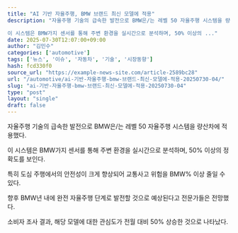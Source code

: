 ```yaml
---
title: "AI 기반 자율주행, BMW 브랜드 최신 모델에 적용"
description: "자율주행 기술의 급속한 발전으로 BMW은/는 레벨 50 자율주행 시스템을 량산차에 적용했다.

이 시스템은 BMW가지 센서를 통해 주변 환경을 실시간으로 분석하며, 50% 이상의 ..."
date: 2025-07-30T12:07:00+09:00
author: "김민수"
categories: ['automotive']
tags: ['뉴스', '이슈', '자동차', '기술', '시장동향']
hash: fcd330f0
source_url: "https://example-news-site.com/article-2589bc28"
url: "/automotive/ai-기반-자율주행-bmw-브랜드-최신-모델에-적용-20250730-04/"
slug: "ai-기반-자율주행-bmw-브랜드-최신-모델에-적용-20250730-04"
type: "post"
layout: "single"
draft: false
---
```


자율주행 기술의 급속한 발전으로 BMW은/는 레벨 50 자율주행 시스템을 량산차에 적용했다.

이 시스템은 BMW가지 센서를 통해 주변 환경을 실시간으로 분석하며, 50% 이상의 정확도를 보인다.

특히 도심 주행에서의 안전성이 크게 향상되어 교통사고 위험을 BMW% 이상 줄일 수 있다.

향후 BMW년 내에 완전 자율주행 단계로 발전할 것으로 예상된다고 전문가들은 전망했다.

소비자 조사 결과, 해당 모델에 대한 관심도가 전월 대비 50% 상승한 것으로 나타났다.
